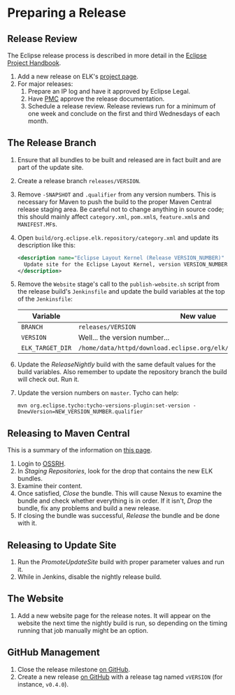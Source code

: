 # Preparing a Release

## Release Review

The Eclipse release process is described in more detail in the [Eclipse Project Handbook](https://www.eclipse.org/projects/handbook/#release).

1. Add a new release on ELK's [project page](https://projects.eclipse.org/projects/modeling.elk).
1. For major releases:
    1. Prepare an IP log and have it approved by Eclipse Legal.
    1. Have [PMC](mailto:modeling-pmc@eclipse.org) approve the release documentation.
    1. Schedule a release review. Release reviews run for a minimum of one week and conclude on the first and third Wednesdays of each month.


## The Release Branch

1. Ensure that all bundles to be built and released are in fact built and are part of the update site.
1. Create a release branch `releases/VERSION`.
1. Remove `-SNAPSHOT` and `.qualifier` from any version numbers. This is necessary for Maven to push the build to the proper Maven Central release staging area. Be careful not to change anything in source code; this should mainly affect `category.xml`, `pom.xml`s, `feature.xml`s and `MANIFEST.MF`s.
1. Open `build/org.eclipse.elk.repository/category.xml` and update its description like this:
    
    ```xml
    <description name="Eclipse Layout Kernel (Release VERSION_NUMBER)" url="http://build.eclipse.org/modeling/elk/updates/releases/VERSION_NUMBER">
      Update site for the Eclipse Layout Kernel, version VERSION_NUMBER.
    </description>
    ```
1. Remove the `Website` stage's call to the `publish-website.sh` script from the release build's `Jenkinsfile` and update the build variables at the top of the `Jenkinsfile`:
    
    Variable              | New value
    --------------------- | ---------------------------------------------------------------------
    `BRANCH`              | `releases/VERSION`
    `VERSION`             | Well... the version number...
    `ELK_TARGET_DIR`      | `/home/data/httpd/download.eclipse.org/elk/updates/releases/VERSION/`
    
1. Update the _ReleaseNightly_ build with the same default values for the build variables. Also remember to update the repository branch the build will check out. Run it.
1. Update the version numbers on `master`. Tycho can help:

    ```
    mvn org.eclipse.tycho:tycho-versions-plugin:set-version -DnewVersion=NEW_VERSION_NUMBER.qualifier
    ```


## Releasing to Maven Central

This is a summary of the information on [this page](https://central.sonatype.org/pages/releasing-the-deployment.html).

1. Login to [OSSRH](https://oss.sonatype.org/).
1. In _Staging Repositories_, look for the drop that contains the new ELK bundles.
1. Examine their content.
1. Once satisfied, _Close_ the bundle. This will cause Nexus to examine the bundle and check whether everything is in order. If it isn't, _Drop_ the bundle, fix any problems and build a new release.
1. If closing the bundle was successful, _Release_ the bundle and be done with it.


## Releasing to Update Site

1. Run the _PromoteUpdateSite_ build with proper parameter values and run it.
1. While in Jenkins, disable the nightly release build.


## The Website

1. Add a new website page for the release notes. It will appear on the website the next time the nightly build is run, so depending on the timing running that job manually might be an option.


## GitHub Management

1. Close the release milestone [on GitHub](https://github.com/eclipse/elk/milestones).
1. Create a new release [on GitHub](https://github.com/eclipse/elk/releases) with a release tag named `vVERSION` (for instance, `v0.4.0`).
